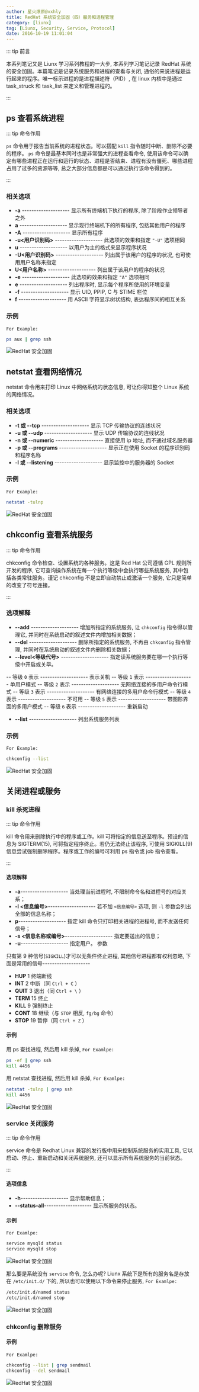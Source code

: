 ```yaml
---
author: 星火燎原@vxhly
title: RedHat 系统安全加固（四）服务和进程管理
category: [liunx]
tag: [Liunx, Security, Service, Protocol]
date: 2016-10-19 11:01:04
---
```


::: tip 前言

本系列笔记又是 Liunx 学习系列教程的一大步, 本系列学习笔记记录 RedHat 系统的安全加固。本篇笔记是记录系统服务和进程的查看与关闭, 通俗的来说进程是运行起来的程序。唯一标示进程的是进程描述符（PID）, 在 linux 内核中是通过 task_struck 和 task_list 来定义和管理进程的。

:::

<!-- more -->

## ps 查看系统进程

::: tip 命令作用

`ps` 命令用于报告当前系统的进程状态。可以搭配 `kill` 指令随时中断、删除不必要的程序。 `ps` 命令是最基本同时也是非常强大的进程查看命令, 使用该命令可以确定有哪些进程正在运行和运行的状态、进程是否结束、进程有没有僵死、哪些进程占用了过多的资源等等, 总之大部分信息都是可以通过执行该命令得到的。

:::

### 相关选项

- **-a** -------------------- 显示所有终端机下执行的程序, 除了阶段作业领导者之外
- **a** -------------------- 显示现行终端机下的所有程序, 包括其他用户的程序
- **-A** -------------------- 显示所有程序
- **-u\<用户识别码>** -------------------- 此选项的效果和指定 `"-U"` 选项相同
- **u** -------------------- 以用户为主的格式来显示程序状况
- **-U\<用户识别码>** -------------------- 列出属于该用户的程序的状况, 也可使用用户名称来指定
- **U\<用户名称>** -------------------- 列出属于该用户的程序的状况
- **-e** -------------------- 此选项的效果和指定 `"A"` 选项相同
- **e** -------------------- 列出程序时, 显示每个程序所使用的环境变量
- **-f** -------------------- 显示 UID, PPIP, C 与 STIME 栏位
- **f** -------------------- 用 ASCII 字符显示树状结构, 表达程序间的相互关系

### 示例

`For Example:`

```bash
ps aux | grep ssh
```

![RedHat 安全加固](/assets/process-1.png)

## netstat 查看网络情况

netstat 命令用来打印 Linux 中网络系统的状态信息, 可让你得知整个 Linux 系统的网络情况。

### 相关选项

- **-t 或 --tcp** -------------------- 显示 TCP 传输协议的连线状况
- **-u 或 --udp** -------------------- 显示 UDP 传输协议的连线状况
- **-n 或 --numeric** -------------------- 直接使用 ip 地址, 而不通过域名服务器
- **-p 或 --programs** -------------------- 显示正在使用 Socket 的程序识别码和程序名称
- **-l 或 --listening** -------------------- 显示监控中的服务器的 Socket

### 示例

`For Example:`

```bash
netstat -tulnp
```

![RedHat 安全加固](/assets/process-2.png)

## chkconfig 查看系统服务

::: tip 命令作用

chkconfig 命令检查、设置系统的各种服务。这是 Red Hat 公司遵循 GPL 规则所开发的程序, 它可查询操作系统在每一个执行等级中会执行哪些系统服务, 其中包括各类常驻服务。谨记 chkconfig 不是立即自动禁止或激活一个服务, 它只是简单的改变了符号连接。

:::

### 选项解释

- **--add** -------------------- 增加所指定的系统服务, 让 `chkconfig` 指令得以管理它, 并同时在系统启动的叙述文件内增加相关数据；
- **--del** -------------------- 删除所指定的系统服务, 不再由 `chkconfig` 指令管理, 并同时在系统启动的叙述文件内删除相关数据；
- **--level\<等级代号>** -------------------- 指定读系统服务要在哪一个执行等级中开启或关毕。

-- 等级 `0` 表示 -------------------- 表示关机 -- 等级 `1` 表示 -------------------- 单用户模式 -- 等级 `2` 表示 -------------------- 无网络连接的多用户命令行模式 -- 等级 `3` 表示 -------------------- 有网络连接的多用户命令行模式 -- 等级 `4` 表示 -------------------- 不可用 -- 等级 `5` 表示 -------------------- 带图形界面的多用户模式 -- 等级 `6` 表示 -------------------- 重新启动

- **--list** -------------------- 列出系统服务列表

### 示例

`For Example:`

```bash
chkconfig --list
```

![RedHat 安全加固](/assets/process-3.png)

## 关闭进程或服务

### kill 杀死进程

::: tip 命令作用

kill 命令用来删除执行中的程序或工作。kill 可将指定的信息送至程序。预设的信息为 SIGTERM(15), 可将指定程序终止。若仍无法终止该程序, 可使用 SIGKILL(9) 信息尝试强制删除程序。程序或工作的编号可利用 ps 指令或 job 指令查看。

:::

#### 选项解释

- **-a**-------------------- 当处理当前进程时, 不限制命令名和进程号的对应关系；
- **-l \<信息编号>**-------------------- 若不加 `<信息编号>` 选项, 则 `-l` 参数会列出全部的信息名称；
- **p**-------------------- 指定 kill 命令只打印相关进程的进程号, 而不发送任何信号；
- **-s \<信息名称或编号>**-------------------- 指定要送出的信息；
- **-u**-------------------- 指定用户。 参数

只有第 9 种信号(`SIGKILL`)才可以无条件终止进程, 其他信号进程都有权利忽略, 下面是常用的信号--------------------

- **HUP** 1 终端断线
- **INT** 2 中断（同 `Ctrl + C` ）
- **QUIT** 3 退出（同 `Ctrl + \` ）
- **TERM** 15 终止
- **KILL** 9 强制终止
- **CONT** 18 继续（与 `STOP` 相反, `fg/bg` 命令）
- **STOP** 19 暂停（同 `Ctrl + Z` ）

#### 示例

用 ps 查找进程, 然后用 kill 杀掉, `For Examlpe:`

```bash
ps -ef | grep ssh
kill 4456
```

用 netstat 查找进程, 然后用 kill 杀掉, `For Examlpe:`

```bash
netstat -tulnp | grep ssh
kill 4456
```

![RedHat 安全加固](/assets/process-4.png)

### service 关闭服务

::: tip 命令作用

service 命令是 Redhat Linux 兼容的发行版中用来控制系统服务的实用工具, 它以启动、停止、重新启动和关闭系统服务, 还可以显示所有系统服务的当前状态。

:::

#### 选项信息

- **-h**-------------------- 显示帮助信息；
- **--status-all**-------------------- 显示所服务的状态。

#### 示例

`For Examlpe:`

```bash
service mysqld status
service mysqld stop
```

![RedHat 安全加固](/assets/process-5.png)

那么要是系统没有 `service` 命令, 怎么办呢? Liunx 系统下是所有的服务名是存放在 `/etc/init.d/` 下的, 所以也可以使用以下命令来停止服务, `For Examlpe:`

```bash
/etc/init.d/named status
/etc/init.d/named stop
```

![RedHat 安全加固](/assets/process-6.png)

### chkconfig 删除服务

#### 示例

`For Examlpe:`

```bash
chkconfig --list | grep sendmail
chkconfig --del sendmail
```

![RedHat 安全加固](/assets/process-7.png)
